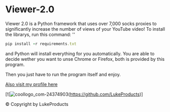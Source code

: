 # Viewer-2.0

Viewer 2.0 is a Python framework that uses  over 7,000 socks proxies to significantly increase the number of views of your YouTube video!
To install the librarys, run this command: '' 
```ruby
pip install -r requirements.txt
```
and Python will install everything for you automatically.
You are able to decide wether you want to unse Chrome or Firefox, both is provided by this program.

Then you just have to run the program itself and enjoy.

[Also visit my profile here](https://github.com/LukeProducts)


[![![coollogo_com-24374903](https://user-images.githubusercontent.com/73026669/110617122-9c75ad00-8195-11eb-9ba5-422356072776.png)(https://github.com/LukeProducts)]



© Copyright by LukeProducts
